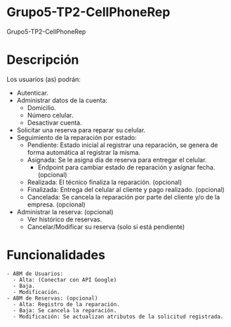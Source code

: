 # Grupo5-TP2-CellPhoneRep
Grupo5-TP2-CellPhoneRep

# Descripción
Los usuarios (as) podrán:
  - Autenticar.
  - Administrar  datos de la cuenta:
    - Domicilio.
    - Número celular.
    - Desactivar cuenta.
  - Solicitar una reserva para reparar su celular.
  - Seguimiento de la reparación por estado:
    - Pendiente: Estado inicial al registrar una reparación, se genera de forma automática al registrar la misma. 
    - Asignada: Se le asigna día de reserva para entregar el celular. 
        - Endpoint para cambiar estado de reparación y asignar fecha. (opcional)
    - Realizada: El técnico finaliza la reparación. (opcional)
    - Finalizada: Entrega del celular al cliente y pago realizado. (opcional)
    - Cancelada: Se cancela la reparación por parte del cliente y/o de la empresa. (opcional)
  - Administrar la reserva: (opcional)
    - Ver histórico de reservas.
    - Cancelar/Modificar su reserva (solo si está pendiente)

# Funcionalidades
    - ABM de Usuarios:
      - Alta: (Conectar con API Google)
      - Baja.
      - Modificación.
    - ABM de Reservas: (opcional)
      - Alta: Registro de la reparación. 
      - Baja: Se cancela la reparación.
      - Modificación: Se actualizan atributos de la solicitud registrada. 
